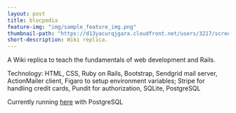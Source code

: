 ```yaml
---
layout: post
title: blocpedia
feature-img: "img/sample_feature_img.png"
thumbnail-path: "https://d13yacurqjgara.cloudfront.net/users/3217/screenshots/2030966/blocjams_1x.png"
short-description: Wiki replica. 
---
```

A Wiki replica to teach the fundamentals of web development and Rails. 

Technology: HTML, CSS, Ruby on Rails, Bootstrap, Sendgrid mail server, ActionMailer client, Figaro to setup environment variables; 
Stripe for handling credit cards, Pundit for authorization, SQLite, PostgreSQL

Currently running [here](https://minh-blocpedia.herokuapp.com/) with PostgreSQL
